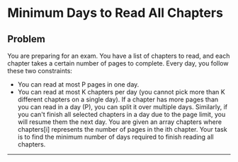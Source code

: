 # Minimum Days to Read All Chapters

## Problem
You are preparing for an exam. You have a list of chapters to read, and each chapter takes a certain number of pages to complete. Every day, you follow these two constraints:
- You can read at most P pages in one day.
- You can read at most K chapters per day (you cannot pick more than K different chapters on a single day).
If a chapter has more pages than you can read in a day (P), you can split it over multiple days. Similarly, if you can't finish all selected chapters in a day due to the page limit, you will resume them the next day.
You are given an array chapters where chapters[i] represents the number of pages in the ith chapter.
Your task is to find the minimum number of days required to finish reading all chapters.

---
